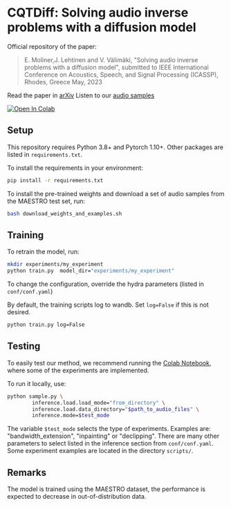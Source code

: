 # CQTDiff: Solving audio inverse problems with a diffusion model

Official repository of the paper:

> E. Moliner,J. Lehtinen and V. Välimäki, "Solving audio inverse problems with a diffusion model", submitted to IEEE International Conference on Acoustics, Speech, and Signal Processing (ICASSP), Rhodes, Greece May, 2023


Read the paper in [arXiv](https://arxiv.org/abs/2210.15228)
Listen to our [audio samples](http://research.spa.aalto.fi/publications/papers/icassp23-cqt-diff/)


[![Open In Colab](https://colab.research.google.com/assets/colab-badge.svg)](https://colab.research.google.com/github/eloimoliner/CQTdiff/blob/main/notebooks/demo.ipynb)

## Setup
This repository requires Python 3.8+ and Pytorch 1.10+. Other packages are listed in `requirements.txt`.

To install the requirements in your environment:
```bash
pip install -r requirements.txt
```
To install the pre-trained weights and download a set of audio samples from the MAESTRO test set, run:
```bash
bash download_weights_and_examples.sh
```
## Training
To retrain the model, run:

```bash
mkdir experiments/my_experiment
python train.py  model_dir="experiments/my_experiment"
```

To change the configuration, override the hydra parameters (listed in `conf/conf.yaml`)

By default, the training scripts log to wandb. Set `log=False` if this is not desired.
```bash
python train.py log=False
```

## Testing

To easily test our method, we recommend running the [Colab Notebook](https://colab.research.google.com/github/eloimoliner/CQTdiff/blob/main/notebooks/demo.ipynb), where some of the experiments are implemented.

To run it locally, use:
```bash
python sample.py \
        inference.load.load_mode="from_directory" \
        inference.load.data_directory="$path_to_audio_files" \
        inference.mode=$test_mode
```
The variable `$test_mode` selects the type of experiments. Examples are: "bandwidth_extension", "inpainting" or "declipping". There are many other parameters to select listed in the inference section from `conf/conf.yaml`. Some experiment examples are located in the directory `scripts/`.

## Remarks

The model is trained using the MAESTRO dataset, the performance is expected to decrease in out-of-distribution data.
